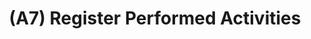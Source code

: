 ---
layout: page
title: (A7) Register Performed Activities
nav_order: 7
parent: Analysis and Design
grand_parent: Software Development and Maintenance
permalink: /phases/operations/software_development_and_maintenance/analysis_and_design/a7/
---